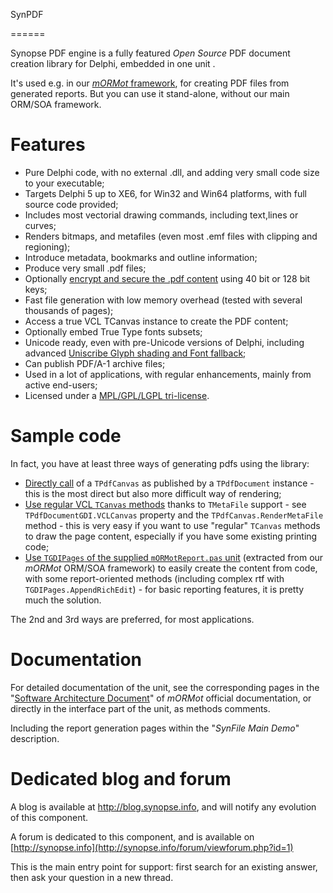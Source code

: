 SynPDF

======



Synopse PDF engine is a fully featured *Open Source* PDF document creation library for Delphi, embedded in one unit
.

It's used e.g. in our [*mORMot* framework](https://github.com/synopse/mORMot), for creating PDF files from generated reports. 
But you can use it stand-alone, without our main ORM/SOA framework.

Features
========

  * Pure Delphi code, with no external .dll, and adding very small code size to your executable;
  * Targets Delphi 5 up to XE6, for Win32 and Win64 platforms, with full source code provided;
  * Includes most vectorial drawing commands, including text,lines or curves;
  * Renders bitmaps, and metafiles (even most .emf files with clipping and regioning);
  * Introduce metadata, bookmarks and outline information;
  * Produce very small .pdf files;
  * Optionally [encrypt and secure the .pdf content](http://blog.synopse.info/post/2013/06/19/SynPDF-now-implements-40-bit-and-128-bit-security) using 40 bit or 128 bit keys;
  * Fast file generation with low memory overhead (tested with several thousands of pages);
  * Access a true VCL TCanvas instance to create the PDF content;
  * Optionally embed True Type fonts subsets;
  * Unicode ready, even with pre-Unicode versions of Delphi, including advanced [Uniscribe Glyph shading and Font fallback](http://blog.synopse.info/tag/Uniscribe);
  * Can publish PDF/A-1 archive files;
  * Used in a lot of applications, with regular enhancements, mainly from active end-users;
  * Licensed under a [MPL/GPL/LGPL tri-license](http://synopse.info/forum/viewtopic.php?id=27).

Sample code
===========

In fact, you have at least three ways of generating pdfs using the library:
  * [Directly call](http://synopse.info/forum/viewtopic.php?pid=370#p370) of a `TPdfCanvas` as published by a `TPdfDocument` instance - this is the most direct but also more difficult way of rendering;
  * [Use regular VCL `TCanvas` methods](http://synopse.info/forum/viewtopic.php?pid=1909#p1909) thanks to `TMetaFile` support - see `TPdfDocumentGDI.VCLCanvas` property and the `TPdfCanvas.RenderMetaFile` method - this is very easy if you want to use "regular" `TCanvas` methods to draw the page content, especially if you have some existing printing code;
  * [Use `TGDIPages` of the supplied `mORMotReport.pas` unit](http://blog.synopse.info/post/2010/06/30/Making-report-from-code) (extracted from our *mORMot* ORM/SOA framework) to easily create the content from code, with some report-oriented methods (including complex rtf with `TGDIPages.AppendRichEdit`) - for basic reporting features, it is pretty much the solution.

The 2nd and 3rd ways are preferred, for most applications.

Documentation
=============

For detailed documentation of the unit, see the corresponding pages in the "[Software Architecture Document](http://synopse.info/fossil/wiki?name=Downloads)" of *mORMot* official documentation, or directly in the interface part of the unit, as methods comments. 

Including the report generation pages within the "*SynFile Main Demo*" description.

Dedicated blog and forum
========================

A blog is available at http://blog.synopse.info, and will notify any evolution of this component.

A forum is dedicated to this component, and is available on [http://synopse.info](http://synopse.info/forum/viewforum.php?id=1)

This is the main entry point for support: first search for an existing answer, then ask your question in a new thread.

